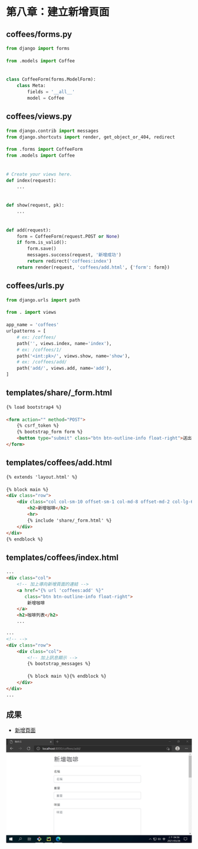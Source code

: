 # 第八章：建立新增頁面

## coffees/forms.py

```python
from django import forms

from .models import Coffee


class CoffeeForm(forms.ModelForm):
    class Meta:
        fields = '__all__'
        model = Coffee
```

## coffees/views.py

```python
from django.contrib import messages
from django.shortcuts import render, get_object_or_404, redirect

from .forms import CoffeeForm
from .models import Coffee


# Create your views here.
def index(request):
    ...


def show(request, pk):
    ...


def add(request):
    form = CoffeeForm(request.POST or None)
    if form.is_valid():
        form.save()
        messages.success(request, '新增成功')
        return redirect('coffees:index')
    return render(request, 'coffees/add.html', {'form': form})
```

## coffees/urls.py

```python
from django.urls import path

from . import views

app_name = 'coffees'
urlpatterns = [
    # ex: /coffees/
    path('', views.index, name='index'),
    # ex: /coffees/1/
    path('<int:pk>/', views.show, name='show'),
    # ex: /coffees/add/
    path('add/', views.add, name='add'),
]
```

## templates/share/_form.html

```html
{% load bootstrap4 %}

<form action="" method="POST">
    {% csrf_token %}
    {% bootstrap_form form %}
    <button type="submit" class="btn btn-outline-info float-right">送出</button>
</form>
```

## templates/coffees/add.html

```html
{% extends 'layout.html' %}

{% block main %}
<div class="row">
    <div class="col col-sm-10 offset-sm-1 col-md-8 offset-md-2 col-lg-6 offset-lg-3">
        <h2>新增咖啡</h2>
        <hr>
        {% include 'share/_form.html' %}
    </div>
</div>
{% endblock %}
```

## templates/coffees/index.html

```html
...
<div class="col">
    <!-- 加上導向新增頁面的連結 -->
    <a href="{% url 'coffees:add' %}"
       class="btn btn-outline-info float-right">
        新增咖啡
    </a>
    <h2>咖啡列表</h2>
    ...
```

```html
...
<!-- -->
<div class="row">
    <div class="col">
        <!-- 加上訊息顯示 -->
        {% bootstrap_messages %}

        {% block main %}{% endblock %}
    </div>
</div>
...
```

## 成果

- [新增頁面](http://localhost:8000/coffees/add/)

![成果](../images/CH8/8_1_1_成果.jpg)
